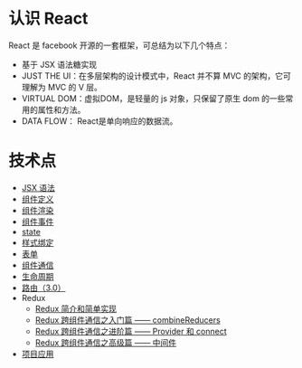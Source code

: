 # 认识 React
React 是 facebook 开源的一套框架，可总结为以下几个特点：
- 基于 JSX 语法糖实现
- JUST THE UI：在多层架构的设计模式中，React 并不算 MVC 的架构，它可理解为 MVC 的 V 层。
- VIRTUAL DOM：虚拟DOM，是轻量的 js 对象，只保留了原生 dom 的一些常用的属性和方法。
- DATA FLOW： React是单向响应的数据流。

# 技术点
- [JSX 语法](https://github.com/success666/react/tree/master/jsx)
- [组件定义](https://github.com/success666/react/tree/master/component/src/define)
- [组件渲染](https://github.com/success666/react/tree/master/component/src/render)
- [组件事件](https://github.com/success666/react/tree/master/component/src/event)
- [state](https://github.com/success666/react/tree/master/component/src/state)
- [样式绑定](https://github.com/success666/react/tree/master/component/src/style)
- [表单](https://github.com/success666/react/tree/master/component/src/form)
- [组件通信](https://github.com/success666/react/tree/master/component/src/communication)
- [生命周期](https://github.com/success666/react/tree/master/component/src/lifecycle)
- [路由（3.0）](https://github.com/success666/react/tree/master/router)
- Redux
    - [Redux 简介和简单实现](https://github.com/success666/react/tree/master/redux)
    - [Redux 跨组件通信之入门篇 —— combineReducers](https://github.com/success666/react/tree/master/redux/combineReducers)
    - [Redux 跨组件通信之进阶篇 —— Provider 和 connect](https://github.com/success666/react/tree/master/redux/connetProvider)
    - [Redux 跨组件通信之高级篇 —— 中间件](https://github.com/success666/react/tree/master/redux/middleware)
- [项目应用](https://dk-lan.github.io/react/reactERP/index.html#/login)
